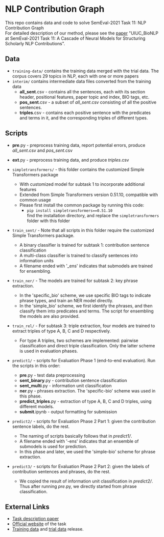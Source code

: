 # NLP Contribution Graph
This repo contains data and code to solve SemEval-2021 Task 11: NLP Contribution Graph\
For detailed description of our method, please see the [paper](https://arxiv.org/abs/2105.05435/) "UIUC_BioNLP at SemEval-2021 Task 11: A Cascade of Neural Models for Structuring Scholarly NLP Contributions".

## Data
* <code>training-data/</code> contains the training data merged with the trial data. The corpus covers 29 topics in NLP, each with one or more papers
* <code>interim/</code> contains intermediate data files converted from the training data
  * **all_sent**.csv - contains all the sentences, each with its section header, positional features, paper topic and index, BIO tags, etc.
  * **pos_sent**.csv - a subset of *all_sent*.csv consisting of all the positive sentences.
  * **triples**.csv - contains each positive sentence with the predicates and terms in it, and the corresponding triples of different types.


## Scripts
* **pre**.py - preprocess training data, report potential errors, produce *all_sent*.csv and *pos_sent*.csv
* **ext**.py - preprocess training data, and produce *triples*.csv
* <code>simpletransformers/</code> - this folder contains the customized Simple Transformers package
  * With customized model for subtask 1 to incorporate additional features
  * Extended from Simple Transformers version 0.51.10, compatible with common usage
  * Please first install the common package by running this code:
    * <code>pip install simpletransformers==0.51.10</code>\
    find the installation directory, and replace the <code>simpletransformers</code> folder with this folder

* <code>train_sent/</code> - Note that all scripts in this folder require the customized Simple Transformers package.
  * A binary classifier is trained for subtask 1: contribution sentence classification
  * A multi-class classifier is trained to classify sentences into information units
  * A filename ended with '_ens' indicates that submodels are trained for ensembling.

* <code>train_ner/</code> - The models are trained for subtask 2: key phrase extraction. 
  * In the 'specific_bio' scheme, we use specific BIO tags to indicate phrase types, and train an NER model directly.
  * In the 'simple_bio' scheme, we first identify the phrases, and then classify them into predicates and terms. The script for ensembling the models are also provided.

* <code>train_rel/</code> - For subtask 3: triple extraction\, four models are trained to extract triples of type A, B, C and D respectively. 
  * For type A triples, two schemes are implemented: pairwise classification and direct triple classification. Only the latter scheme is used in evaluation phases.

* <code>predict1/</code> - scripts for Evaluation Phase 1 (end-to-end evaluation). Run the scripts in this order:
  * **pre**.py - test data preprocessing
  * **sent_binary**.py - contribution sentence classification
  * **sent_multi**.py - information unit classification
  * **ner**.py - phrases extraction. The 'specific-bio' scheme was used in this phase.
  * **predict_triples**.py - extraction of type A, B, C and D triples, using different models.
  * **submit**.ipynb - output formatting for submission
* <code>predict2/</code> - scripts for Evaluation Phase 2 Part 1: given the contribution sentence labels, do the rest.
  * The naming of scripts basically follows that in *predict1/*. 
  * A filename ended with '-ens' indicates that an ensemble of submodels is used for prediction.
  * In this phase and later, we used the 'simple-bio' scheme for phrase extraction.
* <code>predict3/</code> - scripts for Evaluation Phase 2 Part 2: given the labels of contribution sentences and phrases, do the rest.
  * We copied the result of information unit classification in *predict2/*. Thus after running *pre*.py, we directly started from phrase classification.

## External Links
* [Task description paper](https://arxiv.org/abs/2106.07385)
* [Official website](https://ncg-task.github.io/) of the task
* [Training data](https://github.com/ncg-task/training-data) and [trial data](https://github.com/ncg-task/trial-data) release.
